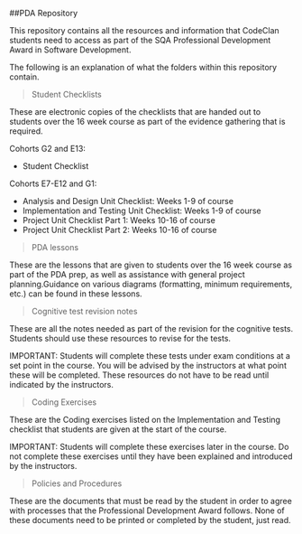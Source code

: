 ##PDA Repository

This repository contains all the resources and information that CodeClan students need to access as part of the SQA Professional Development Award in Software Development.

The following is an explanation of what the folders within this repository contain.

> Student Checklists

These are electronic copies of the checklists that are handed out to students over the 16 week course as part of the evidence gathering that is required. 

Cohorts G2 and E13:
- Student Checklist

Cohorts E7-E12 and G1: 
- Analysis and Design Unit Checklist: Weeks 1-9 of course
- Implementation and Testing Unit Checklist: Weeks 1-9 of course
- Project Unit Checklist Part 1: Weeks 10-16 of course
- Project Unit Checklist Part 2: Weeks 10-16 of course

> PDA lessons

These are the lessons that are given to students over the 16 week course as part of the PDA prep, as well as assistance with general project planning.Guidance on various diagrams (formatting, minimum requirements, etc.) can be found in these lessons.

> Cognitive test revision notes 

These are all the notes needed as part of the revision for the cognitive tests. Students should use these resources to revise for the tests.

IMPORTANT: Students will complete these tests under exam conditions at a set point in the course. You will be advised by the instructors at what point these will be completed. These resources do not have to be read until indicated by the instructors.

> Coding Exercises

These are the Coding exercises listed on the Implementation and Testing checklist that students are given at the start of the course. 

IMPORTANT: Students will complete these exercises later in the course. Do not complete these exercises until they have been explained and introduced by the instructors.

> Policies and Procedures

These are the documents that must be read by the student in order to agree with processes that the Professional Development Award follows. None of these documents need to be printed or completed by the student, just read.